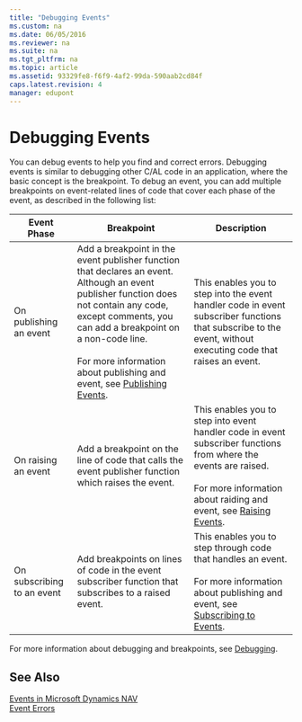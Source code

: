 ```yaml
---
title: "Debugging Events"
ms.custom: na
ms.date: 06/05/2016
ms.reviewer: na
ms.suite: na
ms.tgt_pltfrm: na
ms.topic: article
ms.assetid: 93329fe8-f6f9-4af2-99da-590aab2cd84f
caps.latest.revision: 4
manager: edupont
---
```

# Debugging Events
You can debug events to help you find and correct errors. Debugging events is similar to debugging other C\/AL code in an application, where the basic concept is the breakpoint. To debug an event, you can add multiple breakpoints on event\-related lines of code that cover each phase of the event, as described in the following list:  
  
|Event Phase|Breakpoint|Description|  
|-----------------|----------------|-----------------|  
|On publishing an event|Add a breakpoint in the event publisher function that declares an event. Although an event publisher function does not contain any code, except comments, you can add a breakpoint on a non\-code line.<br /><br /> For more information about publishing and event, see [Publishing Events](../dynamics-nav/Publishing-Events.md).|This enables you to step into the event handler code in event subscriber functions that subscribe to the event, without executing code that raises an event.|  
|On raising an event|Add a breakpoint on the line of code that calls the event publisher function which raises the event.|This enables you to step into event handler code in event subscriber functions from where the events are raised.<br /><br /> For more information about raiding and event, see [Raising Events](../dynamics-nav/Raising-Events.md).|  
|On subscribing to an event|Add breakpoints on lines of code in the event subscriber function that subscribes to a raised event.|This enables you to step through code that handles an event.<br /><br /> For more information about publishing and event, see [Subscribing to Events](../dynamics-nav/Subscribing-to-Events.md).|  
  
 For more information about debugging and breakpoints, see [Debugging](../dynamics-nav/Debugging.md).  
  
## See Also  
 [Events in Microsoft Dynamics NAV](../dynamics-nav/Events-in-Microsoft-Dynamics-NAV.md)   
 [Event Errors](../dynamics-nav/Event-Errors.md)